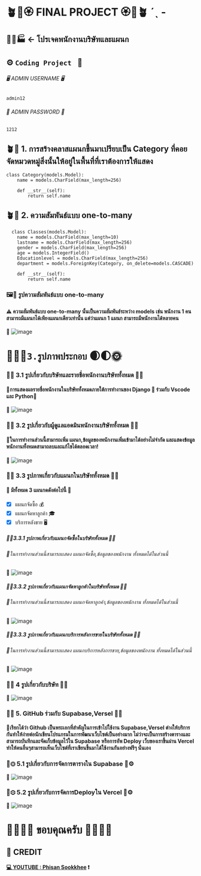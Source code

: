 # 🪴🌻🏵️ FINAL PROJECT 🏵️🌻🪴 ˊˎ -
## 👨‍💼🏭 &larr; โปรเจคพนักงานบริษัทและแผนก
## ⚙️ ``` Coding Project  ``` 🔧
###### 🖥 ADMIN USERNAME 🖥
```shell
admin12
```
###### 🔐 ADMIN PASSWORD 🔐
```shell
1212
```

## 🪴🌻 1. การสร้างคลาสแผนกขึ้นมาเปรียบเป็น Category ที่คอยจัดหมวดหมู่สิ่งนั้นให้อยู่ในพื้นที่ที่เราต้องการให้แสดง
```shell
class Category(models.Model):
    name = models.CharField(max_length=256)

    def __str__(self):
        return self.name
```


## 🪴🌻  2. ความสัมพันธ์แบบ one-to-many
```shell
  class Classes(models.Model):
    name = models.CharField(max_length=10)
    lastname = models.CharField(max_length=256)
    gender = models.CharField(max_length=256)
    age = models.IntegerField()
    Educationlevel = models.CharField(max_length=256)
    department = models.ForeignKey(Category, on_delete=models.CASCADE)

    def __str__(self):
        return self.name
```


### 🖼💾 รูปความสัมพันธ์แบบ one-to-many
#### ⚠ ความสัมพันธ์แบบ one-to-many นั้นเป็นความสัมพันธ์ระหว่าง models เช่น พนักงาน 1 คน สามารถมีแผนกได้เพียงแผนกเดียวเท่านั้น แต่ว่าแผนก 1 แผนก สามารถมีพนักงานได้หลายคน
📌 ![image](https://github.com/Lskram/Finaltest/blob/main/%E0%B8%A3%E0%B8%B9%E0%B8%9B%E0%B8%A0%E0%B8%B2%E0%B8%9E/%E0%B8%A3%E0%B8%B9%E0%B8%9B%20One%20to%20many.png)


# 🌻🌗🌘````````` 3.รูปภาพประกอบ ````````` 🌒🌓🌞

### 🌳🌻 3.1 รูปเกี่ยวกับบริษัทและรายชื่อพนักงานบริษัททั้งหมด 🌻🌳
#### 🌴การแสดงผลรายชื่อพนักงานในบริษัททั้งหมดภายใต้การทำงานของ Django 🦎 ร่วมกับ Vscode และ Python🐍
📌 ![image](https://github.com/Lskram/Finaltest/blob/main/%E0%B8%A3%E0%B8%B9%E0%B8%9B%E0%B8%A0%E0%B8%B2%E0%B8%9E/%E0%B8%AB%E0%B8%99%E0%B9%89%E0%B8%B2%E0%B9%80%E0%B8%81%E0%B8%B5%E0%B9%88%E0%B8%A2%E0%B8%A7%E0%B8%81%E0%B8%B1%E0%B8%9A%E0%B8%9E%E0%B8%99%E0%B8%B1%E0%B8%81%E0%B8%87%E0%B8%B2%E0%B8%99%E0%B8%97%E0%B8%B1%E0%B9%89%E0%B8%87%E0%B8%AB%E0%B8%A1%E0%B8%94.png)


### 🌳🌻 3.2 รูปเกี่ยวกับผู้ดูแลแอดมินพนักงานบริษัททั้งหมด 🌻🌳
#### 🌴ในการทำงานส่วนนี้สามารถเพิ่ม แผนก,ข้อมูลของพนักงานเพิ่มเข้ามาได้อย่างไม่จำกัด และแสดงข้อมูลพนักงานทั้งหมดสามาถลบและแก้ไขได้ตลอดเวลา!
📌 ![image](https://github.com/Lskram/Finaltest/blob/main/%E0%B8%A3%E0%B8%B9%E0%B8%9B%E0%B8%A0%E0%B8%B2%E0%B8%9E/%E0%B8%AB%E0%B8%99%E0%B9%89%E0%B8%B2%E0%B8%9C%E0%B8%B9%E0%B9%89%E0%B8%94%E0%B8%B9%E0%B9%81%E0%B8%A5%E0%B8%A3%E0%B8%B0%E0%B8%9A%E0%B8%9A.png)


### 🌳🌻 3.3 รูปภาพเกี่ยวกับแผนกในบริษัททั้งหมด 🌻🌳
#### 🦋 มีทั้งหมด 3 แผนกดดังต่อไปนี้ 🦋
- [x] แผนกจัดซื้อ 💰
- [x] แผนกจัดหาลูกค้า 🎓
- [x] บริการหลังขาย 🖥
##### 🦋🌳3.3.1 รูปภาพเกี่ยวกับแผนกจัดซื้อในบริษัททั้งหมด 🌳🦋
###### 🌴ในการทำงานส่วนนี้สามารถเเสดง แผนกจัดซื้อ,ข้อมูลของพนักงาน ทั้งหมดได้ในส่วนนี้
📌 ![image](https://github.com/Lskram/Finaltest/blob/main/%E0%B8%A3%E0%B8%B9%E0%B8%9B%E0%B8%A0%E0%B8%B2%E0%B8%9E/%E0%B9%81%E0%B8%9C%E0%B8%99%E0%B8%81%E0%B8%88%E0%B8%B1%E0%B8%94%E0%B8%8B%E0%B8%B7%E0%B9%89%E0%B8%AD.png)


##### 🦋🌳3.3.2 รูปภาพเกี่ยวกับแผนกจัดหาลูกค้าในบริษัททั้งหมด 🌳🦋
###### 🌴ในการทำงานส่วนนี้สามารถเเสดง แผนกจัดหาลูกค้า,ข้อมูลของพนักงาน ทั้งหมดได้ในส่วนนี้
📌 ![image](https://github.com/Lskram/Finaltest/blob/main/%E0%B8%A3%E0%B8%B9%E0%B8%9B%E0%B8%A0%E0%B8%B2%E0%B8%9E/%E0%B9%81%E0%B8%9C%E0%B8%99%E0%B8%81%E0%B8%88%E0%B8%B1%E0%B8%94%E0%B8%AB%E0%B8%B2%E0%B8%A5%E0%B8%B9%E0%B8%81%E0%B8%84%E0%B9%89%E0%B8%B2.png)


##### 🦋🌳3.3.3 รูปภาพเกี่ยวกับแผนกบริการหลังการขายในบริษัททั้งหมด 🌳🦋
###### 🌴ในการทำงานส่วนนี้สามารถเเสดง แผนกบริการหลังการขาย,ข้อมูลของพนักงาน ทั้งหมดได้ในส่วนนี้
📌 ![image](https://github.com/Lskram/Finaltest/blob/main/%E0%B8%A3%E0%B8%B9%E0%B8%9B%E0%B8%A0%E0%B8%B2%E0%B8%9E/%E0%B9%81%E0%B8%9C%E0%B8%99%E0%B8%81%E0%B8%9A%E0%B8%A3%E0%B8%B4%E0%B8%81%E0%B8%B2%E0%B8%A3%E0%B8%AB%E0%B8%A5%E0%B8%B1%E0%B8%87%E0%B8%81%E0%B8%B2%E0%B8%A3%E0%B8%82%E0%B8%B2%E0%B8%A2.png)


### 🌳🌻 4 รูปเกี่ยวกับบริษัท 🌻🌳
📌 ![image](https://github.com/Lskram/Finaltest/blob/main/%E0%B8%A3%E0%B8%B9%E0%B8%9B%E0%B8%A0%E0%B8%B2%E0%B8%9E/%E0%B8%AB%E0%B8%99%E0%B9%89%E0%B8%B2%E0%B9%80%E0%B8%81%E0%B8%B5%E0%B9%88%E0%B8%A2%E0%B8%A7%E0%B8%81%E0%B8%B1%E0%B8%9A%E0%B8%9A%E0%B8%A3%E0%B8%B4%E0%B8%A9%E0%B8%B1%E0%B8%97.png)



### 🌳🌻 5. GitHub ร่วมกับ Supabase,Versel 🌻🌳
#### 🌴เรียกได้ว่า Github เป็นพระเอกที่สำคัญในการเข้าไปใช้งาน Supabase,Versel ต่างให้บริการกันทำให้ง่ายต่อนักเขียนโปรแกรมในการพัฒนาเว็บไซต์เป็นอย่างมาก ไม่ว่าจะเป็นการสร้างตารางและสามารถบันทึกและจัดเก็บข้อมูลไว้ใน Supabase หรือการอัพ Deploy เว็บของเราขึ้นผ่าน Vercel ทำให้คนอื่นๆสามารถเห็นเว็บไซต์ที่เราเขียนขึ้นมาได้ใช้งานกันอย่างฟรีๆ นั่นเอง
### 🔎⚙ 5.1 รูปเกี่ยวกับการจัดการตารางใน Supabase 🔎⚙
📌 ![image](https://github.com/Lskram/Finaltest/blob/main/%E0%B8%A3%E0%B8%B9%E0%B8%9B%E0%B8%A0%E0%B8%B2%E0%B8%9E/%E0%B8%A3%E0%B8%B9%E0%B8%9B%E0%B8%88%E0%B8%B2%E0%B8%81%20supabase.png)
### 🔎⚙ 5.2 รูปเกี่ยวกับการจัดการDeployใน Vercel 🔎⚙
📌 ![image](https://github.com/Lskram/Finaltest/blob/main/%E0%B8%A3%E0%B8%B9%E0%B8%9B%E0%B8%A0%E0%B8%B2%E0%B8%9E/%E0%B8%A3%E0%B8%B9%E0%B8%9B%E0%B8%88%E0%B8%B2%E0%B8%81%20vercel.png)
#  🌼🌷💐🌻 ขอบคุณครับ 🌻💐🌷🌼


## 💾 CREDIT
**[💻 YOUTUBE :   Phisan Sookkhee](https://www.youtube.com/watch?v=EC6k9KduQYU&list=PLUD6z42fSjQq785dtC6bl9BTSlO-_EjY9) ❗️**
